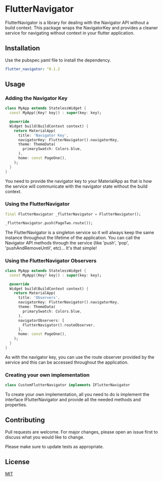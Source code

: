 # FlutterNavigator

FlutterNavigator is a library for dealing with the Navigator API without a build context. This package wraps the NavigatorKey and provides a cleaner service for navigating without context in your flutter application.

## Installation

Use the pubspec.yaml file to install the dependency.

```yaml
flutter_navigator: ^0.1.2
```

## Usage

### Adding the Navigator Key

```dart
class MyApp extends StatelessWidget {
  const MyApp({Key? key}) : super(key: key);

  @override
  Widget build(BuildContext context) {
    return MaterialApp(
      title: 'Navigator Key',
      navigatorKey: FlutterNavigator().navigatorKey,
      theme: ThemeData(
        primarySwatch: Colors.blue,
      ),
      home: const PageOne(),
    );
  }
}
```

You need to provide the navigator key to your MaterialApp as that is how the service will communicate with the navigator state without the build context.

### Using the FlutterNavigator

```dart
final FlutterNavigator _flutterNavigator = FlutterNavigator();

_flutterNavigator.push(PageTwo.route());
```

The FlutterNavigator is a singleton service so it will always keep the same instance throughout the lifetime of the application. You can call the Navigator API methods through the service (like 'push', 'pop', 'pushAndRemoveUntil', etc)... It's that simple!

### Using the FlutterNavigator Observers

```dart
class MyApp extends StatelessWidget {
  const MyApp({Key? key}) : super(key: key);

  @override
  Widget build(BuildContext context) {
    return MaterialApp(
      title: 'Observers',
      navigatorKey: FlutterNavigator().navigatorKey,
      theme: ThemeData(
        primarySwatch: Colors.blue,
      ),
      navigatorObservers: [
        FlutterNavigator().routeObserver,
      ],
      home: const PageOne(),
    );
  }
}
```

As with the navigator key, you can use the route observer provided by the service and this can be accessed throughout the application.

### Creating your own implementation

```dart
class CustomFlutterNavigator implements IFlutterNavigator
```

To create your own implementation, all you need to do is implement the interface IFlutterNavigator and provide all the needed methods and properties.

## Contributing

Pull requests are welcome. For major changes, please open an issue first to discuss what you would like to change.

Please make sure to update tests as appropriate.

## License

[MIT](https://choosealicense.com/licenses/mit/)

